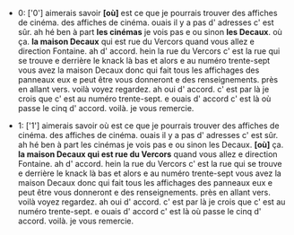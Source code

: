  * 0: ['0']
	aimerais savoir **[où]** est ce que je pourrais trouver des affiches de cinéma.
	 des affiches de cinéma.
	 ouais il y a pas d' adresses c' est sûr.
	 ah hé ben à part **les cinémas** je vois pas e ou sinon **les Decaux**.
	 où ça.
	 **la maison Decaux** qui est rue du Vercors quand vous allez e direction Fontaine.
	 ah d' accord.
	 hein la rue du Vercors c' est la rue qui se trouve e derrière le knack là bas et alors e au numéro trente-sept vous avez la maison Decaux donc qui fait tous les affichages des panneaux eux e peut être vous donneront e des renseignements.
	 près en allant vers.
	 voilà voyez regardez.
	 ah oui d' accord.
	 c' est par là je crois que c' est au numéro trente-sept.
	 e ouais d' accord c' est là où passe le cinq d' accord.
	 voilà.
	 je vous remercie.
	
 * 1: ['1']
	aimerais savoir où est ce que je pourrais trouver des affiches de cinéma.
	 des affiches de cinéma.
	 ouais il y a pas d' adresses c' est sûr.
	 ah hé ben à part les cinémas je vois pas e ou sinon les Decaux.
	 **[où]** ça.
	 **la maison Decaux qui est rue du Vercors** quand vous allez e direction Fontaine.
	 ah d' accord.
	 hein la rue du Vercors c' est la rue qui se trouve e derrière le knack là bas et alors e au numéro trente-sept vous avez la maison Decaux donc qui fait tous les affichages des panneaux eux e peut être vous donneront e des renseignements.
	 près en allant vers.
	 voilà voyez regardez.
	 ah oui d' accord.
	 c' est par là je crois que c' est au numéro trente-sept.
	 e ouais d' accord c' est là où passe le cinq d' accord.
	 voilà.
	 je vous remercie.
	
